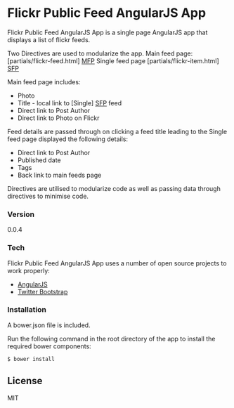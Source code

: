 # Flickr Public Feed AngularJS App

Flickr Public Feed AngularJS App is a single page AngularJS app that displays a list of flickr feeds.

Two Directives are used to modularize the app.
Main feed page: [partials/flickr-feed.html] [MFP]
Single feed page [partials/flickr-item.html] [SFP]


Main feed page includes:


  - Photo
  - Title - local link to [Single] [SFP] feed
  - Direct link to Post Author
  - Direct link to Photo on Flickr 


Feed details are passed through on clicking a feed title leading to the Single feed page  displayed the following details:

  - Direct link to Post Author
  - Published date
  - Tags
  - Back link to main feeds page


Directives are utilised to modularize code as well as passing data through directives to minimise code. 

### Version
0.0.4

### Tech

Flickr Public Feed AngularJS App uses a number of open source projects to work properly:

* [AngularJS]
* [Twitter Bootstrap]


### Installation

A bower.json file is included.

Run the following command in the root directory of the app to install the required bower components:

```sh
$ bower install
```

License
----

MIT

 [AngularJS]: <http://angularjs.org>
 [Twitter Bootstrap]: <http://twitter.github.com/bootstrap/>

 [MFP]: <https://github.com/chrisj-skinner/Flickr-Public-Feed-AngularJS-App/blob/master/partials/flickr-feed.html>
 [SFP]: <https://github.com/chrisj-skinner/Flickr-Public-Feed-AngularJS-App/blob/master/partials/flickr-item.html>
